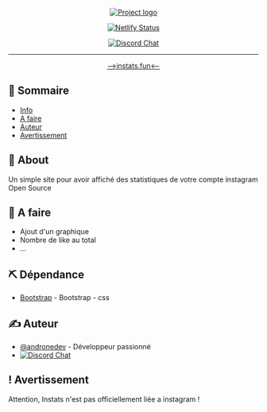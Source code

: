 <p align="center">
  <a href="" rel="noopener">
 <img src="http://instats.fun/assets/img/InStats.png" alt="Project logo"></a>
</p>



<div align="center">

[![Netlify Status](https://api.netlify.com/api/v1/badges/b6a9c2fa-833b-4b49-9e94-90e2e272a2a5/deploy-status)](https://app.netlify.com/sites/instats/deploys)

[![Discord Chat](https://img.shields.io/discord/711647780158046269.svg)](https://discord.gg/CDZkn2N)

</div>

---

<p align="center"> <a href="http://instats.fun" > -->instats.fun<-- </a>
    <br> 
</p>

## 📝 Sommaire

- [Info](#about)
- [A faire](#todo)
- [Auteur](#authors)
- [Avertissement](#avertissement)

## 🧐 About <a name = "about"></a>

Un simple site pour avoir affiché des statistiques de votre compte instagram Open Source


## 🎈 A faire <a name="todo"></a>

- Ajout d'un graphique 
- Nombre de like au total 
- ...

## ⛏️ Dépendance <a name = "built_using"></a>

- [Bootstrap](https://getbootstrap.com/) - Bootstrap - css

## ✍️ Auteur <a name = "authors"></a>

- [@andronedev](https://github.com/andronedev) - Développeur passionné
- [![Discord Chat](https://img.shields.io/discord/308323056592486420.svg)](https://discord.gg/CDZkn2N)  

## ! Avertissement <a name = "avertissement"></a>

Attention, Instats n'est pas officiellement liée a instagram !
